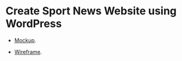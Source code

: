 # Create Sport News Website using WordPress


* [Mockup](https://www.figma.com/file/PPLOZNTQ2Jli7r8tiwpGH6/Untitled?type=design&node-id=0-1&mode=design&t=EebT3xvE7WoNVRDz-0).

* [Wireframe](https://www.figma.com/file/cMJ2Ym20RNsL3dist1Vn6A/Untitled?type=design&node-id=0-1&mode=design&t=7rPdecXV5kjRvNDc-0).